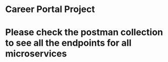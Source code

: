 # Career Portal Project

# Please check the postman collection to see all the endpoints for all microservices